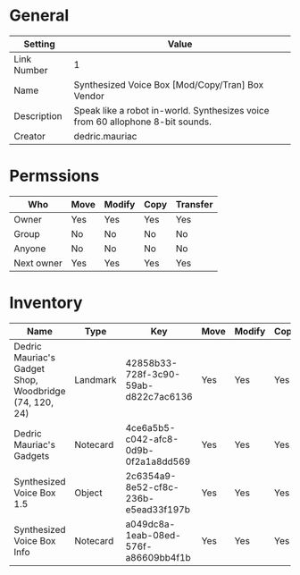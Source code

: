 # General

| Setting | Value |
| --- | --- |
| Link Number | 1 |
| Name | Synthesized Voice Box [Mod/Copy/Tran] Box Vendor |
| Description | Speak like a robot in-world. Synthesizes voice from 60 allophone 8-bit sounds. |
| Creator | dedric.mauriac |

# Permssions

| Who | Move | Modify | Copy | Transfer |
| --- | --- | --- | --- | --- |
| Owner | Yes | Yes | Yes | Yes |
| Group | No | No | No | No |
| Anyone | No | No | No | No |
| Next owner | Yes | Yes | Yes | Yes |

# Inventory

| Name | Type | Key | Move | Modify | Copy | Transfer | Acquired |
| --- | --- | --- | --- | --- | --- | --- | --- |
| Dedric Mauriac's Gadget Shop, Woodbridge (74, 120, 24) | Landmark | 42858b33-728f-3c90-59ab-d822c7ac6136 | Yes | Yes | Yes | Yes | 1970-01-01T00:00:00Z | Dedric Mauriac |
| Dedric Mauriac's Gadgets | Notecard | 4ce6a5b5-c042-afc8-0d9b-0f2a1a8dd569 | Yes | Yes | Yes | Yes | 1970-01-01T00:00:00Z | Dedric Mauriac |
| Synthesized Voice Box 1.5 | Object | 2c6354a9-8e52-cf8c-236b-e5ead33f197b | Yes | Yes | Yes | Yes | 2008-08-23T20:03:28Z | Dedric Mauriac |
| Synthesized Voice Box Info | Notecard | a049dc8a-1eab-08ed-576f-a86609bb4f1b | Yes | Yes | Yes | Yes | 1970-01-01T00:00:00Z | Dedric Mauriac |